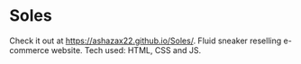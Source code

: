 # Soles
Check it out at https://ashazax22.github.io/Soles/.
Fluid sneaker reselling e-commerce website. 
Tech used: HTML, CSS and JS.
